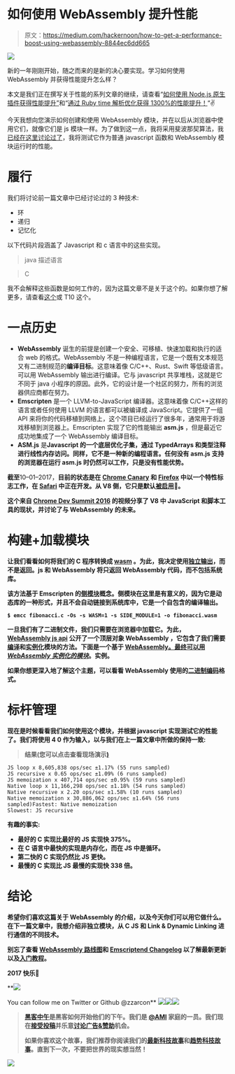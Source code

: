 # 如何使用 WebAssembly 提升性能

> 原文：<https://medium.com/hackernoon/how-to-get-a-performance-boost-using-webassembly-8844ec6dd665>

![](img/fa05443bbab2fd2bf0131a5126710388.png)

新的一年刚刚开始，随之而来的是新的决心要实现。学习如何使用 WebAssembly 并获得性能提升怎么样？

本文是我们正在撰写关于性能的系列文章的继续，请查看“[如何使用 Node.js 原生插件获得性能提升”](/developers-writing/how-to-get-a-performance-boost-using-node-js-native-addons-fd3a24719c85)和“[通过 Ruby time 解析优化获得 1300%的性能提升！](/@devlucky/ruby-time-parsing-optimization-524622354201)“✌️

今天我想向您演示如何创建和使用 WebAssembly 模块，并在以后从浏览器中使用它们，就像它们是 js 模块一样。为了做到这一点，我将采用斐波那契算法，我[已经在这里讨论过了](/developers-writing/fibonacci-sequence-algorithm-in-javascript-b253dc7e320e)，我将测试它作为普通 javascript 函数和 WebAssembly 模块运行时的性能。

# 履行

我们将讨论前一篇文章中已经讨论过的 3 种技术:

*   环
*   递归
*   记忆化

以下代码片段涵盖了 Javascript 和 c 语言中的这些实现。

> java 描述语言

> C

我不会解释这些函数是如何工作的，因为这篇文章不是关于这个的。如果你想了解更多，请查看[这个](https://en.wikipedia.org/wiki/Fibonacci_number)或 T10 这个。

# 一点历史

*   **WebAssembly** 诞生的前提是创建一个安全、可移植、快速加载和执行的适合 web 的格式。WebAssembly 不是一种编程语言，它是一个既有文本规范又有二进制规范的**编译目标**。这意味着像 C/C++、Rust、Swift 等低级语言。可以用 WebAssembly 输出进行编译。它与 javascript 共享堆栈，这就是它不同于 java 小程序的原因。此外，它的设计是一个社区的努力，所有的浏览器供应商都在努力。
*   **Emscripten** 是一个 LLVM-to-JavaScript 编译器。这意味着像 C/C++这样的语言或者任何使用 LLVM 的语言都可以被编译成 JavaScript。它提供了一组 API 来将你的代码移植到网络上，这个项目已经运行了很多年，通常用于将游戏移植到浏览器上。Emscripten 实现了它的性能输出 **asm.js** ，但是最近它成功地集成了一个 WebAssembly 编译目标。
*   **ASM.js** 是**Javascript 的一个底层优化子集，通过 TypedArrays 和类型注释进行线性内存访问。同样，它不是一种新的编程语言。任何没有 asm.js 支持的浏览器在运行 asm.js 时仍然可以工作，只是没有性能优势。**

**截至**10–01–2017，**目前的状态是在 [Chrome Canary](https://www.chromestatus.com/features/5453022515691520) 和 [Firefox](https://hacks.mozilla.org/2016/03/a-webassembly-milestone/) 中以一个特性标志工作，在 [Safari](https://webkit.org/status/#specification-webassembly) 中正在开发。从 V8 侧，它只是默认[被启用](https://chromium.googlesource.com/v8/v8/+/34b63f050b1a247bb64ddc91c967501ce04e011f)🚀。**

**这个来自 [Chrome Dev Summit 2016](https://www.youtube.com/playlist?list=PLNYkxOF6rcIBTs2KPy1E6tIYaWoFcG3uj) 的视频分享了 V8 中 JavaScript 和脚本工具的现状，并讨论了与 WebAssembly 的未来。**

# **构建+加载模块**

**让我们看看如何将我们的 C 程序转换成 [wasm](http://webassembly.org/docs/semantics/) 。为此，我决定使用[独立输出](https://github.com/kripken/emscripten/wiki/WebAssembly-Standalone)，而不是返回。js 和 WebAssembly 将只返回 WebAssembly 代码，而不包括系统库。**

**该方法基于 Emscripten 的[侧模块](https://github.com/kripken/emscripten/wiki/Linking)概念。侧模块在这里是有意义的，因为它是动态库的一种形式，并且不会自动链接到系统库中，它是一个自包含的编译输出。**

**`$ emcc fibonacci.c -Os -s WASM=1 -s SIDE_MODULE=1 -o fibonacci.wasm`**

**一旦我们有了二进制文件，我们只需要在浏览器中加载它。为此， [WebAssembly js api](https://github.com/WebAssembly/design/blob/master/JS.md) 公开了一个顶层对象 **WebAssembly** ，它包含了我们需要[编译](https://github.com/WebAssembly/design/blob/master/JS.md#webassemblycompile)和[实例化](https://github.com/WebAssembly/design/blob/master/JS.md#webassemblyinstance-constructor)模块的方法。下面是一个基于 [WebAssembly。最终可以用 ***WebAssembly 实例化的模块***](https://medium.com/u/649eac8108d2#webassemblymodule-constructor)。实例。**

**如果你想更深入地了解这个主题，可以看看 WebAssembly 使用的[二进制编码](https://github.com/WebAssembly/design/blob/master/BinaryEncoding.md)格式。**

# **标杆管理**

**现在是时候看看我们如何使用这个模块，并根据 javascript 实现测试它的性能了。我们将使用 4 **0** 作为输入，以与我们在上一篇文章中所做的保持一致:**

> **结果(您可以点击查看现场演示[)](https://zzarcon.github.io/WebAssembly-demo/)**

```
JS loop x 8,605,838 ops/sec ±1.17% (55 runs sampled)
JS recursive x 0.65 ops/sec ±1.09% (6 runs sampled)
JS memoization x 407,714 ops/sec ±0.95% (59 runs sampled)
Native loop x 11,166,298 ops/sec ±1.18% (54 runs sampled)
Native recursive x 2.20 ops/sec ±1.58% (10 runs sampled)
Native memoization x 30,886,062 ops/sec ±1.64% (56 runs sampled)Fastest: Native memoization
Slowest: JS recursive
```

**有趣的事实:**

*   **最好的 C 实现比最好的 JS 实现快 375%。**
*   **在 C 语言中最快的实现是内存化，而在 JS 中是循环。**
*   **第二快的 C 实现仍然比 JS 更快。**
*   **最慢的 C 实现比 JS 最慢的实现快 338 倍。**

# **结论**

**希望你们喜欢这篇关于 WebAssembly 的介绍，以及今天你们可以用它做什么。在下一篇文章中，我想介绍非独立模块，从 C JS 和 Link & Dynamic Linking 进行通信的不同技术。**

**别忘了查看 [WebAssembly 路线图](http://webassembly.org/roadmap/)和 [Emscriptend Changelog](https://github.com/kripken/emscripten/blob/master/ChangeLog.markdown) 以了解最新更新以及[入门教程](http://webassembly.org/getting-started/developers-guide/)。**

**2017 快乐🐣**

**[![](img/6b953e9462d2c008f93f889bd9b13dad.png)](https://twitter.com/zzarcon)

You can follow me on Twitter or Github @zzarcon** **[![](img/50ef4044ecd4e250b5d50f368b775d38.png)](http://bit.ly/HackernoonFB)****[![](img/979d9a46439d5aebbdcdca574e21dc81.png)](https://goo.gl/k7XYbx)****[![](img/2930ba6bd2c12218fdbbf7e02c8746ff.png)](https://goo.gl/4ofytp)**

> **[黑客中午](http://bit.ly/Hackernoon)是黑客如何开始他们的下午。我们是 [@AMI](http://bit.ly/atAMIatAMI) 家庭的一员。我们现在[接受投稿](http://bit.ly/hackernoonsubmission)并乐意[讨论广告&赞助](mailto:partners@amipublications.com)机会。**
> 
> **如果你喜欢这个故事，我们推荐你阅读我们的[最新科技故事](http://bit.ly/hackernoonlatestt)和[趋势科技故事](https://hackernoon.com/trending)。直到下一次，不要把世界的现实想当然！**

**![](img/be0ca55ba73a573dce11effb2ee80d56.png)**
